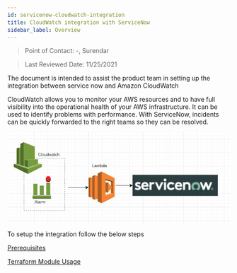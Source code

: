 ```yaml
---
id: servicenow-cloudwatch-integration
title: CloudWatch integration with ServiceNow
sidebar_label: Overview
---
```

> Point of Contact: -, Surendar

> Last Reviewed Date: 11/25/2021

The document is intended to assist the product team in setting up the integration between service now and Amazon CloudWatch

CloudWatch allows you to monitor your AWS resources and to have full visibility into the operational health of your AWS infrastructure. It can be used to identify problems with performance. With ServiceNow, incidents can be quickly forwarded to the right teams so they can be resolved.


![arch](../../../static/img/servicenow-integration/servicenow-integration-arch.JPG)

To setup the integration follow the below steps

[Prerequisites](./Prerequisites.md)

[Terraform Module Usage](./terraform-module-usage.md)
